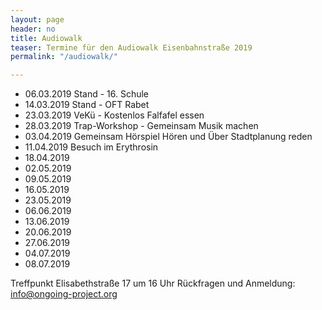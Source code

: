 ```yaml
---
layout: page
header: no
title: Audiowalk
teaser: Termine für den Audiowalk Eisenbahnstraße 2019
permalink: "/audiowalk/"

---
```

* 06.03.2019 Stand - 16. Schule
* 14.03.2019 Stand - OFT Rabet
* 23.03.2019 VeKü - Kostenlos Falfafel essen
* 28.03.2019 Trap-Workshop - Gemeinsam Musik machen
* 03.04.2019 Gemeinsam Hörspiel Hören und Über Stadtplanung reden
* 11.04.2019 Besuch im Erythrosin
* 18.04.2019
* 02.05.2019
* 09.05.2019
* 16.05.2019
* 23.05.2019
* 06.06.2019
* 13.06.2019
* 20.06.2019
* 27.06.2019
* 04.07.2019
* 08.07.2019

Treffpunkt Elisabethstraße 17 um 16 Uhr
Rückfragen und Anmeldung: info@ongoing-project.org